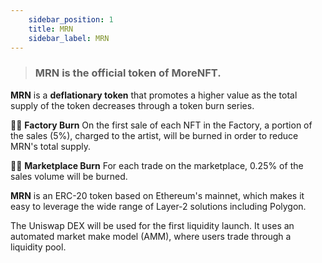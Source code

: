 ```yaml
---
    sidebar_position: 1
    title: MRN
    sidebar_label: MRN
---
```


> ### **MRN** is the official token of MoreNFT.

**MRN** is a **deflationary token** that promotes a higher value as the total supply of the token decreases through a token burn series.

🦄🔥 **Factory Burn**
On the first sale of each NFT in the Factory, a portion of the sales (5%), charged to the artist, will be burned in order to reduce MRN's total supply.

🛒🔥 **Marketplace Burn**
For each trade on the marketplace, 0.25% of the sales volume will be burned.

**MRN** is an ERC-20 token based on Ethereum's mainnet, which makes it easy to leverage the wide range of Layer-2 solutions including Polygon.

The Uniswap DEX will be used for the first liquidity launch. It uses an automated market make model (AMM), where users trade through a liquidity pool.
